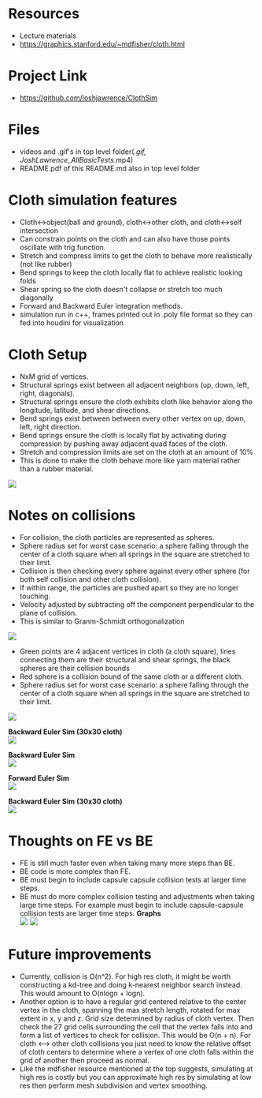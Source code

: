 # Resources
* Lecture materials 
* https://graphics.stanford.edu/~mdfisher/cloth.html 

# Project Link
* https://github.com/loshjawrence/ClothSim 

# Files
* videos and .gif's in top level folder(*.gif, JoshLawrence_AllBasicTests*.mp4)
* README.pdf of this README.md also in top level folder

# Cloth simulation features 
* Cloth<->object(ball and ground), cloth<->other cloth, and cloth<->self intersection
* Can constrain points on the cloth and can also have those points oscillate with trig function.
* Stretch and compress limits to get the cloth to behave more realistically (not like rubber)
* Bend springs to keep the cloth locally flat to achieve realistic looking folds
* Shear spring so the cloth doesn't collapse or stretch too much diagonally
* Forward and Backward Euler integration methods.
* simulation run in c++, frames printed out in .poly file format so they can fed into houdini for visualization

# Cloth Setup
* NxM grid of vertices. 
* Structural springs exist between all adjacent neighbors (up, down, left, right, diagonals).
* Structural springs ensure the cloth exhibits cloth like behavior along the longitude, latitude, and shear directions.
* Bend springs exist between between every other vertex on up, down, left, right direction. 
* Bend springs ensure the cloth is locally flat by activating during compression by pushing away adjacent quad faces of the cloth.
* Stretch and compression limits are set on the cloth at an amount of 10% 
* This is done to make the cloth behave more like yarn material rather than a rubber material.

![](clothSetup.png)

# Notes on collisions
* For collision, the cloth particles are represented as spheres. 
* Sphere radius set for worst case scenario: a sphere falling through the center of a cloth square when all springs in the square are stretched to their limit.
* Collision is then checking every sphere against every other sphere (for both self collision and other cloth collision).
* If within range, the particles are pushed apart so they are no longer touching.
* Velocity adjusted by subtracting off the component perpendicular to the plane of collision.
* This is similar to Granm-Schmidt orthogonalization

![](GramSchmidt.png)

* Green points are 4 adjacent vertices in cloth (a cloth square), lines connecting them are their structural and shear springs, the black spheres are their collision bounds
* Red sphere is a collision bound of the same cloth or a different cloth. 
* Sphere radius set for worst case scenario: a sphere falling through the center of a cloth square when all springs in the square are stretched to their limit.

![](collisionCloth.png)


**Backward Euler Sim (30x30 cloth)**<br />
![](BE3.gif)

**Backward Euler Sim**<br />
![](BE.gif)

**Forward Euler Sim**<br />
![](FE.gif)


**Backward Euler Sim (30x30 cloth)**<br />
![](BE3.gif)

# Thoughts on FE vs BE
* FE is still much faster even when taking many more steps than BE.
* BE code is more complex than FE.
* BE must begin to include capsule capsule collision tests at larger time steps.
* BE must do more complex collision testing and adjustments when taking large time steps. For example must begin to include capsule-capsule collision tests are larger time steps. 
**Graphs**<br />
![](graph1.png)
![](graph2.png)

# Future improvements
* Currently, collision is O(n^2). For high res cloth, it might be worth constructing a kd-tree and doing k-nearest neighbor search instead. This would amount to O(nlogn + logn).
* Another option is to have a regular grid centered relative to the center vertex in the cloth, spanning the max stretch length, rotated for max extent in x, y and z. Grid size determined by radius of cloth vertex. Then check the 27 grid cells surrounding the cell that the vertex falls into and form a list of vertices to check for collision. This would be O(n + n). For cloth <--> other cloth collisions you just need to know the relative offset of cloth centers to determine where a vertex of one cloth falls within the grid of another then proceed as normal.
* Like the mdfisher resource mentioned at the top suggests, simulating at high res is costly but you can approximate high res by simulating at low res then perform mesh subdivision and vertex smoothing. 

